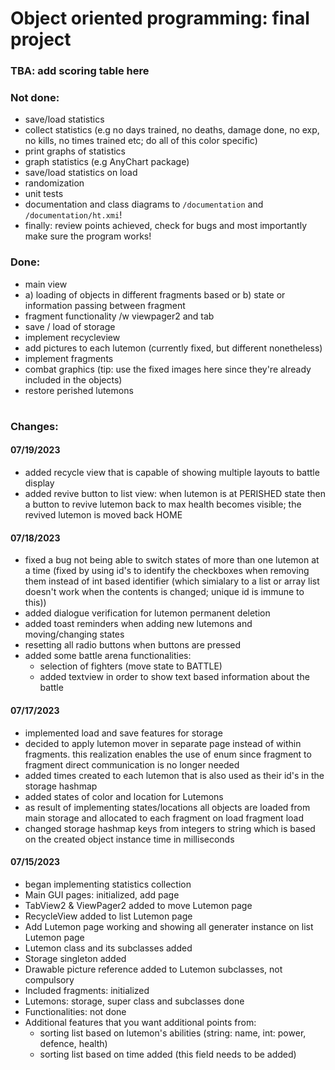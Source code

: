 # Object oriented programming: final project

### TBA: add scoring table here

### Not done:
- save/load statistics
- collect statistics (e.g no days trained, no deaths, damage done, no exp, no kills, no times trained etc; do all of this color specific)
- print graphs of statistics 
- graph statistics (e.g AnyChart package)
- save/load statistics on load
- randomization
- unit tests
- documentation and class diagrams to `/documentation` and `/documentation/ht.xmi`!
- finally: review points achieved, check for bugs and most importantly make sure the program works!
### Done: 
- main view
- a) loading of objects in different fragments based or b) state or information passing between fragment
- fragment functionality /w viewpager2 and tab
- save / load of storage
- implement recycleview
- add pictures to each lutemon (currently fixed, but different nonetheless)
- implement fragments
- combat graphics (tip: use the fixed images here since they're already included in the objects)
- restore perished lutemons
#
### Changes:
#### 07/19/2023
- added recycle view that is capable of showing multiple layouts to battle display
- added revive button to list view: when lutemon is at PERISHED state then a button to revive lutemon back to max health becomes visible; the revived lutemon is moved back HOME
#### 07/18/2023
- fixed a bug not being able to switch states of more than one lutemon at a time (fixed by using id's to identify the checkboxes when removing them instead of int based identifier (which simialary to a list or array list doesn't work when the contents is changed; unique id is immune to this))
- added dialogue verification for lutemon permanent deletion
- added toast reminders when adding new lutemons and moving/changing states
- resetting all radio buttons when buttons are pressed
- added some battle arena functionalities:
    * selection of fighters (move state to BATTLE)
    * added textview in order to show text based information about the battle
#### 07/17/2023
- implemented load and save features for storage 
- decided to apply lutemon mover in separate page instead of within fragments. this realization enables the use of enum 
since fragment to fragment direct communication is no longer needed 
- added times created to each lutemon that is also used as their id's in the storage hashmap
- added states of color and location for Lutemons
- as result of implementing states/locations all objects are loaded from main storage and allocated to each fragment on load fragment load
- changed storage hashmap keys from integers to string which is based on the created object instance time in milliseconds

#### 07/15/2023
- began implementing statistics collection
- Main GUI pages: initialized, add page
- TabView2 & ViewPager2 added to move Lutemon page
- RecycleView added to list Lutemon page
- Add Lutemon page working and showing all generater instance on list Lutemon page
- Lutemon class and its subclasses added
- Storage singleton added
- Drawable picture reference added to Lutemon subclasses, not compulsory
- Included fragments: initialized
- Lutemons: storage, super class and subclasses done
- Functionalities: not done
- Additional features that you want additional points from: 
    * sorting list based on lutemon's abilities (string: name, int: power, defence, health)
    * sorting list based on time added (this field needs to be added)